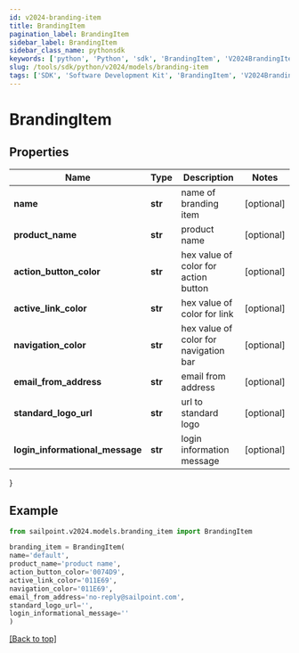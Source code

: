 ```yaml
---
id: v2024-branding-item
title: BrandingItem
pagination_label: BrandingItem
sidebar_label: BrandingItem
sidebar_class_name: pythonsdk
keywords: ['python', 'Python', 'sdk', 'BrandingItem', 'V2024BrandingItem']
slug: /tools/sdk/python/v2024/models/branding-item
tags: ['SDK', 'Software Development Kit', 'BrandingItem', 'V2024BrandingItem']
---
```


# BrandingItem

## Properties

| Name | Type | Description | Notes |
| --- | --- | --- | --- |
| **name** | **str** | name of branding item | [optional] |
| **product_name** | **str** | product name | [optional] |
| **action_button_color** | **str** | hex value of color for action button | [optional] |
| **active_link_color** | **str** | hex value of color for link | [optional] |
| **navigation_color** | **str** | hex value of color for navigation bar | [optional] |
| **email_from_address** | **str** | email from address | [optional] |
| **standard_logo_url** | **str** | url to standard logo | [optional] |
| **login_informational_message** | **str** | login information message | [optional] |

}

## Example

```python
from sailpoint.v2024.models.branding_item import BrandingItem

branding_item = BrandingItem(
name='default',
product_name='product name',
action_button_color='0074D9',
active_link_color='011E69',
navigation_color='011E69',
email_from_address='no-reply@sailpoint.com',
standard_logo_url='',
login_informational_message=''
)

```

[[Back to top]](#)

